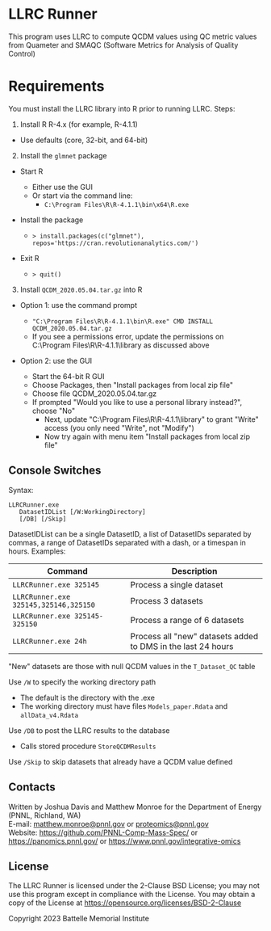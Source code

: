 
# LLRC Runner

This program uses LLRC to compute QCDM values using QC metric values from Quameter and SMAQC (Software Metrics for Analysis of Quality Control)

# Requirements

You must install the LLRC library into R prior to running LLRC. Steps:

1) Install R R-4.x (for example, R-4.1.1)
* Use defaults (core, 32-bit, and 64-bit)

2) Install the `glmnet` package
* Start R
  * Either use the GUI
  * Or start via the command line:
    * `C:\Program Files\R\R-4.1.1\bin\x64\R.exe`

* Install the package
  * `> install.packages(c("glmnet"), repos='https://cran.revolutionanalytics.com/')`

* Exit R
  * `> quit()`

3) Install `QCDM_2020.05.04.tar.gz` into R
* Option 1: use the command prompt
  * `"C:\Program Files\R\R-4.1.1\bin\R.exe" CMD INSTALL QCDM_2020.05.04.tar.gz`
  * If you see a permissions error, update the permissions on C:\Program Files\R\R-4.1.1\library as discussed above

* Option 2: use the GUI
  * Start the 64-bit R GUI
  * Choose Packages, then "Install packages from local zip file"
  * Choose file QCDM_2020.05.04.tar.gz
  * If prompted "Would you like to use a personal library instead?", choose "No"
     * Next, update "C:\Program Files\R\R-4.1.1\library" to grant "Write" access (you only need "Write", not "Modify")
     * Now try again with menu item "Install packages from local zip file"


## Console Switches

Syntax:

```
LLRCRunner.exe
   DatasetIDList [/W:WorkingDirectory] 
   [/DB] [/Skip]
```

DatasetIDList can be a single DatasetID, a list of DatasetIDs separated by commas, a range of DatasetIDs separated with a dash, or a timespan in hours. Examples:

| Command                               | Description                                                  |
|---------------------------------------|--------------------------------------------------------------|
| `LLRCRunner.exe 325145`               | Process a single dataset                                     |
| `LLRCRunner.exe 325145,325146,325150` | Process 3 datasets                                           |
| `LLRCRunner.exe 325145-325150`        | Process a range of 6 datasets                                |
| `LLRCRunner.exe 24h`                  | Process all "new" datasets added to DMS in the last 24 hours |

"New" datasets are those with null QCDM values in the `T_Dataset_QC` table

Use `/W` to specify the working directory path
* The default is the directory with the .exe
* The working directory must have files `Models_paper.Rdata` and `allData_v4.Rdata`

Use `/DB` to post the LLRC results to the database
* Calls stored procedure `StoreQCDMResults`

Use `/Skip` to skip datasets that already have a QCDM value defined

## Contacts

Written by  Joshua Davis and Matthew Monroe for the Department of Energy (PNNL, Richland, WA) \
E-mail: matthew.monroe@pnnl.gov or proteomics@pnnl.gov\
Website: https://github.com/PNNL-Comp-Mass-Spec/ or https://panomics.pnnl.gov/ or https://www.pnnl.gov/integrative-omics

## License

The LLRC Runner is licensed under the 2-Clause BSD License; 
you may not use this program except in compliance with the License.  You may obtain 
a copy of the License at https://opensource.org/licenses/BSD-2-Clause

Copyright 2023 Battelle Memorial Institute
